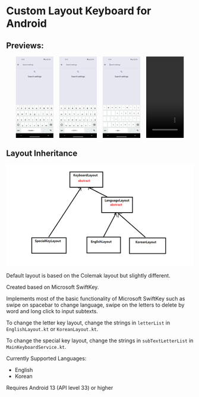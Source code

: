 # Custom Layout Keyboard for Android

## Previews:
<div style="display: flex; flex-direction: row; column-gap: 1rem; justify-content: center; width: 100%">
    <img src="./readme_resources/screenshot1.png" style="width: 20%"/>
    <img src="./readme_resources/screenshot2.png" style="width: 20%"/>
    <img src="./readme_resources/screenshot3.png" style="width: 20%"/>
    <video loop autoplay mute style="width: 20%">
        <source src="./readme_resources/screenrecord1.mp4" type="video/mp4">
    </video>
</div>

## Layout Inheritance
<img src="readme_resources/layout_inheritance_diagram.png">

Default layout is based on the Colemak layout but slightly different.

Created based on Microsoft SwiftKey.

Implements most of the basic functionality of Microsoft SwiftKey such as swipe on spacebar to change language, swipe on the letters to delete by word and long click to input subtexts.

To change the letter key layout, change the strings in `letterList` in `EnglishLayout.kt` or `KoreanLayout.kt`.

To change the special key layout, change the strings in `subTextLetterList` in `MainKeyboardService.kt`.

Currently Supported Languages:
- English
- Korean

Requires Android 13 (API level 33) or higher

